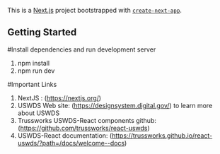 This is a [Next.js](https://nextjs.org/) project bootstrapped with [`create-next-app`](https://github.com/vercel/next.js/tree/canary/packages/create-next-app).

## Getting Started

 #Install dependencies and run development server
1) npm install
2) npm run dev

#Important Links
1) NextJS : (https://nextjs.org/)
2) USWDS Web site: (https://designsystem.digital.gov/) to learn more about USWDS
3) Trussworks USWDS-React components github: (https://github.com/trussworks/react-uswds)
4) USWDS-React documentation: (https://trussworks.github.io/react-uswds/?path=/docs/welcome--docs)
